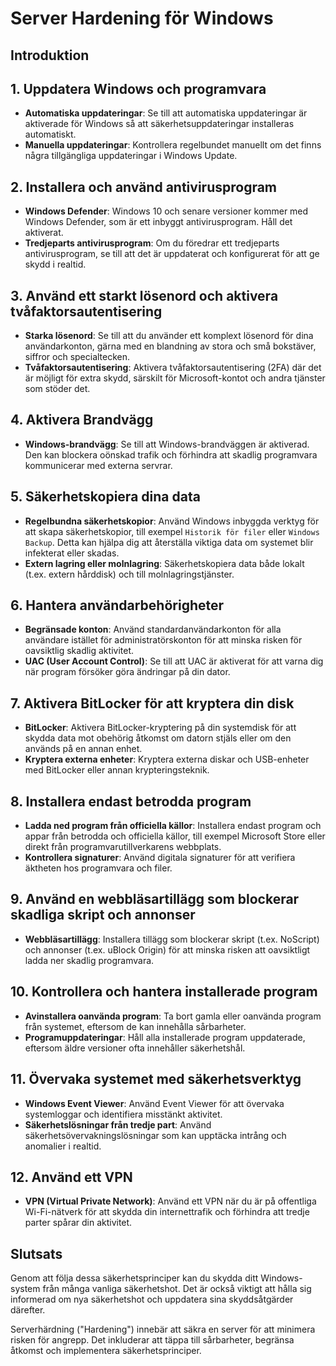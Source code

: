 # Server Hardening för Windows

## Introduktion

## 1. Uppdatera Windows och programvara

- **Automatiska uppdateringar**: Se till att automatiska uppdateringar är aktiverade för Windows så att säkerhetsuppdateringar installeras automatiskt.
- **Manuella uppdateringar**: Kontrollera regelbundet manuellt om det finns några tillgängliga uppdateringar i Windows Update.

## 2. Installera och använd antivirusprogram

- **Windows Defender**: Windows 10 och senare versioner kommer med Windows Defender, som är ett inbyggt antivirusprogram. Håll det aktiverat.
- **Tredjeparts antivirusprogram**: Om du föredrar ett tredjeparts antivirusprogram, se till att det är uppdaterat och konfigurerat för att ge skydd i realtid.

## 3. Använd ett starkt lösenord och aktivera tvåfaktorsautentisering

- **Starka lösenord**: Se till att du använder ett komplext lösenord för dina användarkonton, gärna med en blandning av stora och små bokstäver, siffror och specialtecken.
- **Tvåfaktorsautentisering**: Aktivera tvåfaktorsautentisering (2FA) där det är möjligt för extra skydd, särskilt för Microsoft-kontot och andra tjänster som stöder det.

## 4. Aktivera Brandvägg

- **Windows-brandvägg**: Se till att Windows-brandväggen är aktiverad. Den kan blockera oönskad trafik och förhindra att skadlig programvara kommunicerar med externa servrar.

## 5. Säkerhetskopiera dina data

- **Regelbundna säkerhetskopior**: Använd Windows inbyggda verktyg för att skapa säkerhetskopior, till exempel `Historik för filer` eller `Windows Backup`. Detta kan hjälpa dig att återställa viktiga data om systemet blir infekterat eller skadas.
- **Extern lagring eller molnlagring**: Säkerhetskopiera data både lokalt (t.ex. extern hårddisk) och till molnlagringstjänster.

## 6. Hantera användarbehörigheter

- **Begränsade konton**: Använd standardanvändarkonton för alla användare istället för administratörskonton för att minska risken för oavsiktlig skadlig aktivitet.
- **UAC (User Account Control)**: Se till att UAC är aktiverat för att varna dig när program försöker göra ändringar på din dator.

## 7. Aktivera BitLocker för att kryptera din disk

- **BitLocker**: Aktivera BitLocker-kryptering på din systemdisk för att skydda data mot obehörig åtkomst om datorn stjäls eller om den används på en annan enhet.
- **Kryptera externa enheter**: Kryptera externa diskar och USB-enheter med BitLocker eller annan krypteringsteknik.

## 8. Installera endast betrodda program

- **Ladda ned program från officiella källor**: Installera endast program och appar från betrodda och officiella källor, till exempel Microsoft Store eller direkt från programvarutillverkarens webbplats.
- **Kontrollera signaturer**: Använd digitala signaturer för att verifiera äktheten hos programvara och filer.

## 9. Använd en webbläsartillägg som blockerar skadliga skript och annonser

- **Webbläsartillägg**: Installera tillägg som blockerar skript (t.ex. NoScript) och annonser (t.ex. uBlock Origin) för att minska risken att oavsiktligt ladda ner skadlig programvara.

## 10. Kontrollera och hantera installerade program

- **Avinstallera oanvända program**: Ta bort gamla eller oanvända program från systemet, eftersom de kan innehålla sårbarheter.
- **Programuppdateringar**: Håll alla installerade program uppdaterade, eftersom äldre versioner ofta innehåller säkerhetshål.

## 11. Övervaka systemet med säkerhetsverktyg

- **Windows Event Viewer**: Använd Event Viewer för att övervaka systemloggar och identifiera misstänkt aktivitet.
- **Säkerhetslösningar från tredje part**: Använd säkerhetsövervakningslösningar som kan upptäcka intrång och anomalier i realtid.

## 12. Använd ett VPN

- **VPN (Virtual Private Network)**: Använd ett VPN när du är på offentliga Wi-Fi-nätverk för att skydda din internettrafik och förhindra att tredje parter spårar din aktivitet.

## Slutsats

Genom att följa dessa säkerhetsprinciper kan du skydda ditt Windows-system från många vanliga säkerhetshot. Det är också viktigt att hålla sig informerad om nya säkerhetshot och uppdatera sina skyddsåtgärder därefter.

Serverhärdning ("Hardening") innebär att säkra en server för att minimera risken för angrepp. Det inkluderar att täppa till sårbarheter, begränsa åtkomst och implementera säkerhetsprinciper.

